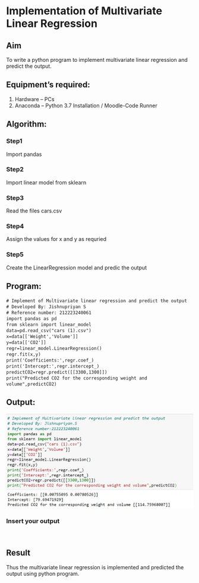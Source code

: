 # Implementation of Multivariate Linear Regression
## Aim
To write a python program to implement multivariate linear regression and predict the output.
## Equipment’s required:
1.	Hardware – PCs
2.	Anaconda – Python 3.7 Installation / Moodle-Code Runner
## Algorithm:
### Step1
Import pandas

### Step2
Import linear model from sklearn

### Step3
Read the files cars.csv

### Step4
Assign the values for x and y as requried

### Step5
Create the LinearRegression model and predic the output

## Program:
```
# Implement of Multivariate linear regression and predict the output
# Developed By: Jishnupriyan S
# Reference number: 212223240061
import pandas as pd
from sklearn import linear_model
data=pd.read_csv("cars (1).csv")
x=data[['Weight','Volume']]
y=data[['CO2']]
regr=linear_model.LinearRegression()
regr.fit(x,y)
print('Coefficients:',regr.coef_)
print('Intercept:',regr.intercept_)
predictCO2=regr.predict([[3300,1300]])
print("Predicted CO2 for the corresponding weight and volume",predictCO2)
```
## Output:
![output](multivariate.jpg)

### Insert your output

<br>

## Result
Thus the multivariate linear regression is implemented and predicted the output using python program.